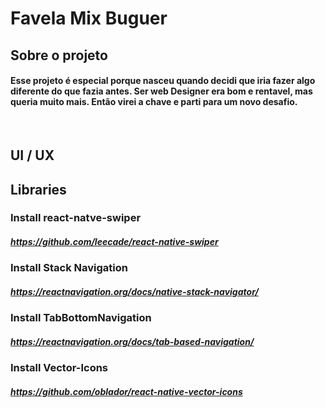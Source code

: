 # Favela Mix Buguer

## Sobre o projeto
#### Esse projeto é especial porque nasceu quando decidi que iria fazer algo diferente do que fazia antes. Ser web Designer era bom e rentavel, mas queria muito mais. Então virei a chave e parti para um novo desafio.
<br>

## UI / UX


## Libraries
### Install react-natve-swiper
##### https://github.com/leecade/react-native-swiper


### Install Stack Navigation
##### https://reactnavigation.org/docs/native-stack-navigator/


### Install TabBottomNavigation
##### https://reactnavigation.org/docs/tab-based-navigation/


### Install Vector-Icons
##### https://github.com/oblador/react-native-vector-icons